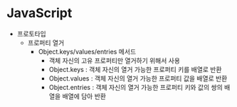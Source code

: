 # JavaScript
* 프로토타입
  - 프로퍼티 열거
    - Object.keys/values/entries 메서드
      - 객체 자신의 고유 프로퍼티만 열거하기 위해서 사용
      - Object.keys : 객체 자신의 열거 가능한 프로퍼티 키를 배열로 반환
      - Object.values : 객체 자신의 열거 가능한 프로퍼티 값을 배열로 반환
      - Object.entries : 객체 자신의 열거 가능한 프로퍼티 키와 값의 쌍의 배열을 배열에 담아 반환